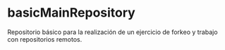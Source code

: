 # basicMainRepository
Repositorio básico para la realización de un ejercicio de forkeo y trabajo con repositorios remotos.
